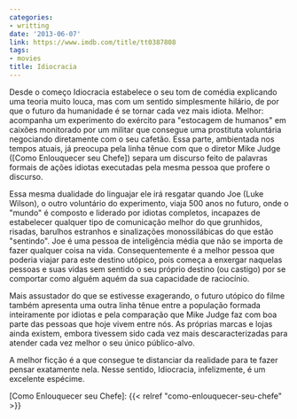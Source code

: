 ```yaml
---
categories:
- writting
date: '2013-06-07'
link: https://www.imdb.com/title/tt0387808
tags:
- movies
title: Idiocracia
---
```


Desde o começo Idiocracia estabelece o seu tom de comédia explicando uma teoria muito louca, mas com um sentido simplesmente hilário, de por que o futuro da humanidade é se tornar cada vez mais idiota. Melhor: acompanha um experimento do exército para "estocagem de humanos" em caixões monitorado por um militar que consegue uma prostituta voluntária negociando diretamente com o seu cafetão. Essa parte, ambientada nos tempos atuais, já preocupa pela linha tênue com que o diretor Mike Judge ([Como Enlouquecer seu Chefe]) separa um discurso feito de palavras formais de ações idiotas executadas pela mesma pessoa que profere o discurso.

Essa mesma dualidade do linguajar ele irá resgatar quando Joe (Luke Wilson), o outro voluntário do experimento, viaja 500 anos no futuro, onde o "mundo" é composto e liderado por idiotas completos, incapazes de estabelecer qualquer tipo de comunicação melhor do que grunhidos, risadas, barulhos estranhos e sinalizações monossilábicas do que estão "sentindo". Joe é uma pessoa de inteligência média que não se importa de fazer qualquer coisa na vida. Consequentemente é a melhor pessoa que poderia viajar para este destino utópico, pois começa a enxergar naquelas pessoas e suas vidas sem sentido o seu próprio destino (ou castigo) por se comportar como alguém aquém da sua capacidade de raciocínio.

Mais assustador do que se estivesse exagerando, o futuro utópico do filme também apresenta uma outra linha tênue entre a população formada inteiramente por idiotas e pela comparação que Mike Judge faz com boa parte das pessoas que hoje vivem entre nós. As próprias marcas e lojas ainda existem, embora tivessem sido cada vez mais descaracterizadas para atender cada vez melhor o seu único público-alvo.

A melhor ficção é a que consegue te distanciar da realidade para te fazer pensar exatamente nela. Nesse sentido, Idiocracia, infelizmente, é um excelente espécime.

[Como Enlouquecer seu Chefe]: {{< relref "como-enlouquecer-seu-chefe" >}}

